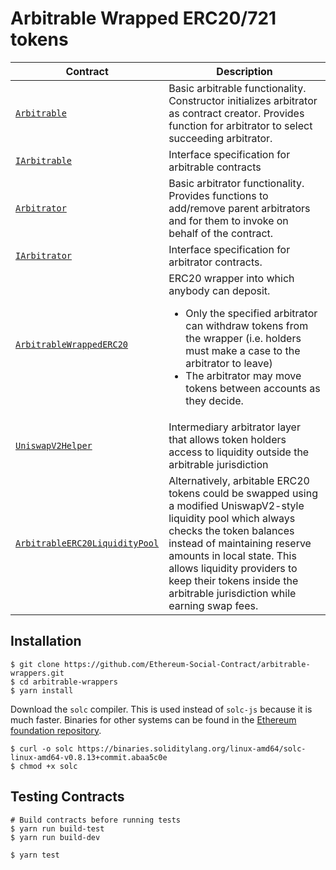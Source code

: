 # Arbitrable Wrapped ERC20/721 tokens

Contract | Description
---------|----------------------------
[`Arbitrable`](contracts/Arbitrable.sol) | Basic arbitrable functionality. Constructor initializes arbitrator as contract creator. Provides function for arbitrator to select succeeding arbitrator.
[`IArbitrable`](contracts/IArbitrable.sol) | Interface specification for arbitrable contracts
[`Arbitrator`](contracts/Arbitrator.sol) | Basic arbitrator functionality. Provides functions to add/remove parent arbitrators and for them to invoke on behalf of the contract.
[`IArbitrator`](contracts/IArbitrator.sol) | Interface specification for arbitrator contracts.
[`ArbitrableWrappedERC20`](contracts/ArbitrableWrappedERC20.sol) | ERC20 wrapper into which anybody can deposit.<ul><li>Only the specified arbitrator can withdraw tokens from the wrapper (i.e. holders must make a case to the arbitrator to leave)</li><li>The arbitrator may move tokens between accounts as they decide.</li>
[`UniswapV2Helper`](contracts/UniswapV2Helper.sol) | Intermediary arbitrator layer that allows token holders access to liquidity outside the arbitrable jurisdiction
[`ArbitrableERC20LiquidityPool`](contracts/ArbitrableERC20LiquidityPool.sol) | Alternatively, arbitable ERC20 tokens could be swapped using a modified UniswapV2-style liquidity pool which always checks the token balances instead of maintaining reserve amounts in local state. This allows liquidity providers to keep their tokens inside the arbitrable jurisdiction while earning swap fees.

## Installation

```
$ git clone https://github.com/Ethereum-Social-Contract/arbitrable-wrappers.git
$ cd arbitrable-wrappers
$ yarn install
```

Download the `solc` compiler. This is used instead of `solc-js` because it is much faster. Binaries for other systems can be found in the [Ethereum foundation repository](https://github.com/ethereum/solc-bin/).
```
$ curl -o solc https://binaries.soliditylang.org/linux-amd64/solc-linux-amd64-v0.8.13+commit.abaa5c0e
$ chmod +x solc
```

## Testing Contracts

```
# Build contracts before running tests
$ yarn run build-test
$ yarn run build-dev

$ yarn test
```
